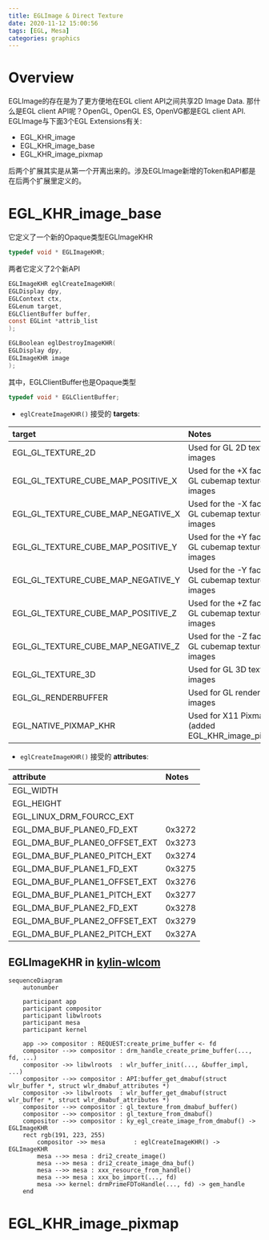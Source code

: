 ```yaml
---
title: EGLImage & Direct Texture
date: 2020-11-12 15:00:56
tags: [EGL, Mesa]
categories: graphics
---
```


# Overview
EGLImage的存在是为了更方便地在EGL client API之间共享2D Image Data. 那什么是EGL client API呢？OpenGL, OpenGL ES, OpenVG都是EGL client API. EGLImage与下面3个EGL Extensions有关:
- EGL_KHR_image
- EGL_KHR_image_base
- EGL_KHR_image_pixmap

<!--more-->

后两个扩展其实是从第一个开离出来的。涉及EGLImage新增的Token和API都是在后两个扩展里定义的。

# EGL_KHR_image_base
它定义了一个新的Opaque类型EGLImageKHR
```c
typedef void * EGLImageKHR;
```

两者它定义了2个新API
```c
EGLImageKHR eglCreateImageKHR(
EGLDisplay dpy,
EGLContext ctx,
EGLenum target,
EGLClientBuffer buffer,
const EGLint *attrib_list
);

EGLBoolean eglDestroyImageKHR(
EGLDisplay dpy,
EGLImageKHR image
);
```

其中，EGLClientBuffer也是Opaque类型
```c
typedef void * EGLClientBuffer;
```

- `eglCreateImageKHR()` 接受的 **targets**:

| target                             | Notes                                             |
|:-----------------------------------|:--------------------------------------------------|
| EGL_GL_TEXTURE_2D                  | Used for GL 2D texture images                     |
| EGL_GL_TEXTURE_CUBE_MAP_POSITIVE_X | Used for the +X face of GL cubemap texture images |
| EGL_GL_TEXTURE_CUBE_MAP_NEGATIVE_X | Used for the -X face of GL cubemap texture images |
| EGL_GL_TEXTURE_CUBE_MAP_POSITIVE_Y | Used for the +Y face of GL cubemap texture images |
| EGL_GL_TEXTURE_CUBE_MAP_NEGATIVE_Y | Used for the -Y face of GL cubemap texture images |
| EGL_GL_TEXTURE_CUBE_MAP_POSITIVE_Z | Used for the +Z face of GL cubemap texture images |
| EGL_GL_TEXTURE_CUBE_MAP_NEGATIVE_Z | Used for the -Z face of GL cubemap texture images |
| EGL_GL_TEXTURE_3D                  | Used for GL 3D texture images                     |
| EGL_GL_RENDERBUFFER                | Used for GL renderbuffer images                   |
| EGL_NATIVE_PIXMAP_KHR              | Used for X11 Pixmap (added EGL_KHR_image_pixmap)  |

- `eglCreateImageKHR()` 接受的 **attributes**:

| attribute                          | Notes                                             |
|:-----------------------------------|:--------------------------------------------------|
| EGL_WIDTH                          |                                                   |
| EGL_HEIGHT                         |                                                   |
| EGL_LINUX_DRM_FOURCC_EXT           |                                                   |
| EGL_DMA_BUF_PLANE0_FD_EXT          |                 0x3272                            |
| EGL_DMA_BUF_PLANE0_OFFSET_EXT      |                 0x3273                            |
| EGL_DMA_BUF_PLANE0_PITCH_EXT       |                 0x3274                            |
| EGL_DMA_BUF_PLANE1_FD_EXT          |                 0x3275                            |
| EGL_DMA_BUF_PLANE1_OFFSET_EXT      |                 0x3276                            |
| EGL_DMA_BUF_PLANE1_PITCH_EXT       |                 0x3277                            |
| EGL_DMA_BUF_PLANE2_FD_EXT          |                 0x3278                            |
| EGL_DMA_BUF_PLANE2_OFFSET_EXT      |                 0x3279                            |
| EGL_DMA_BUF_PLANE2_PITCH_EXT       |                 0x327A                            |

## EGLImageKHR in [kylin-wlcom](https://gitee.com/openkylin/kylin-wayland-compositor)

```mermaid
sequenceDiagram
    autonumber

    participant app
    participant compositor
    participant libwlroots
    participant mesa
    participant kernel

    app ->> compositor : REQUEST:create_prime_buffer <- fd
    compositor -->> compositor : drm_handle_create_prime_buffer(..., fd, ...)
    compositor ->> libwlroots  : wlr_buffer_init(..., &buffer_impl, ...)
    compositor -->> compositor : API:buffer_get_dmabuf(struct wlr_buffer *, struct wlr_dmabuf_attributes *)
    compositor ->> libwlroots  : wlr_buffer_get_dmabuf(struct wlr_buffer *, struct wlr_dmabuf_attributes *)
    compositor -->> compositor : gl_texture_from_dmabuf_buffer()
    compositor -->> compositor : gl_texture_from_dmabuf()
    compositor -->> compositor : ky_egl_create_image_from_dmabuf() -> EGLImageKHR
    rect rgb(191, 223, 255)
        compositor ->> mesa        : eglCreateImageKHR() -> EGLImageKHR
        mesa -->> mesa : dri2_create_image()
        mesa -->> mesa : dri2_create_image_dma_buf()
        mesa -->> mesa : xxx_resource_from_handle()
        mesa -->> mesa : xxx_bo_import(..., fd)
        mesa ->> kernel: drmPrimeFDToHandle(..., fd) -> gem_handle
    end
```

# EGL_KHR_image_pixmap
